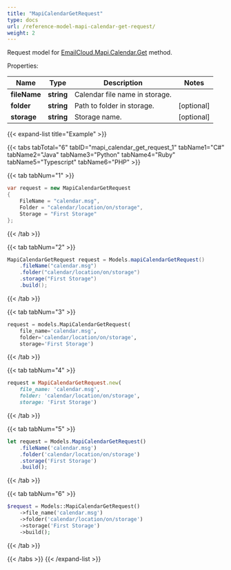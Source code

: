 ```yaml
---
title: "MapiCalendarGetRequest"
type: docs
url: /reference-model-mapi-calendar-get-request/
weight: 2
---
```


Request model for [EmailCloud.Mapi.Calendar.Get](/email/reference-mapi-calendar-api/#get) method.

Properties:

Name | Type | Description | Notes
---- | ---- | ----------- | -----
**fileName** |**string**|Calendar file name in storage. |
**folder** |**string**|Path to folder in storage. |[optional] 
**storage** |**string**|Storage name. |[optional] 

{{< expand-list title="Example" >}}

{{< tabs tabTotal="6" tabID="mapi_calendar_get_request_1" tabName1="C#" tabName2="Java" tabName3="Python" tabName4="Ruby" tabName5="Typescript" tabName6="PHP" >}}

{{< tab tabNum="1" >}}

```csharp
var request = new MapiCalendarGetRequest
{ 
    FileName = "calendar.msg",
    Folder = "calendar/location/on/storage",
    Storage = "First Storage"
};
```

{{< /tab >}}

{{< tab tabNum="2" >}}

```java
MapiCalendarGetRequest request = Models.mapiCalendarGetRequest()
    .fileName("calendar.msg")
    .folder("calendar/location/on/storage")
    .storage("First Storage")
    .build();
```

{{< /tab >}}

{{< tab tabNum="3" >}}

```python
request = models.MapiCalendarGetRequest(
    file_name='calendar.msg',
    folder='calendar/location/on/storage',
    storage='First Storage')
```

{{< /tab >}}

{{< tab tabNum="4" >}}

```ruby
request = MapiCalendarGetRequest.new(
    file_name: 'calendar.msg',
    folder: 'calendar/location/on/storage',
    storage: 'First Storage')
```

{{< /tab >}}

{{< tab tabNum="5" >}}

```typescript
let request = Models.MapiCalendarGetRequest()
    .fileName('calendar.msg')
    .folder('calendar/location/on/storage')
    .storage('First Storage')
    .build();
```

{{< /tab >}}

{{< tab tabNum="6" >}}

```php
$request = Models::MapiCalendarGetRequest()
    ->file_name('calendar.msg')
    ->folder('calendar/location/on/storage')
    ->storage('First Storage')
    ->build();
```

{{< /tab >}}

{{< /tabs >}}
{{< /expand-list >}}

